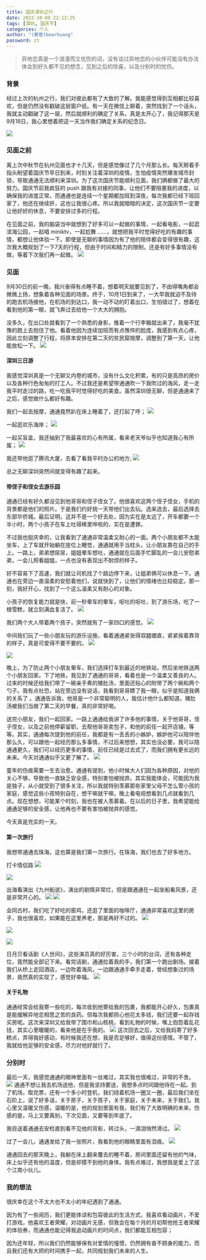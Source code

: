 ```yaml
---
title: 国庆深圳之行
date: 2022-10-09 22:12:25
tags: [深圳, 国庆节]
categories: 个人
author: "(黄蓓)bearhuang"
password: zt
---
```


> 异地恋真是一个浪漫而又忧伤的词，没有谈过异地恋的小伙伴可能没有办法体会到好久都不见的想念，见到之后的欣喜，以及分别时的忧伤。

### 背景
经过上次的杭州之行，我们对彼此都有了大致的了解。我能感觉得到互相都比较喜欢，但是仍然没有戳破这层窗户纸。有一天在微信上聊着，突然找到了一个话头，我就主动戳破了这一层，然后就顺利的确定了关系，真是太开心了，我记得那天是9月18日，我心里想着把这一天当作我们确定关系的纪念日。

![](/images/国庆深圳之行/comunicate.jpeg)

### 见面之前
离上次中秋节在杭州见面也才十几天，但是感觉像过了几个月那么长。每天掰着手指头盼望着国庆节早日到来，时刻关注着深圳的疫情，生怕疫情突然爆发城市封锁，导致通通无法顺利来深圳。为了这次国庆节能顺利见面，我们俩都做了最大的努力。国庆节前我疯狂的 push 跟我有对接的同事，让他们不要阻塞我的进度，以确保我的进度正常，而通通也是连续一个星期都加班到深夜，每次我都已经下班回家了，他还在继续肝，这也让我很心疼。所以我就暗暗的决定，这次国庆节一定要让他好好的休息，不要安排过多的行程。

在见面之前，我的脑袋当中就想到了好多可以一起做的事情，一起看电影，一起逛滨海公园，一起唱 miniktv，一起尬舞 ......，就想把我平时觉得好吃的有趣的事情，都想让他体验一下。即使是无聊的事情因为有了他的陪伴都会变得很有趣，这次我大概规划了一下7天的行程，但由于时间和精力的限制，还是有好多事情没有做，等着下次我们再一起做。
![](/images/国庆深圳之行/routine.png)

### 见面
9月30日的前一晚，我兴奋得有点睡不着，想着明天就要见到了，不由得嘴角都会微微上扬，想象着各种见面的场景。终于，10月1日到来了，一大早我就迫不及待的跑去机场接他，在机场的到达口，我一动不动的盯着出口，生怕错过了，想着在看到他的第一眼，就飞奔过去给他一个大大的拥抱。

没多久，在出口处就看到了一个熟悉的身影，推着一个行李箱就出来了，我毫不犹豫的跑上去抱住了他。看着他因为连续加班而有点憔悴的脸庞，我感到有点心疼，因此立刻调整了行程，将原本安排在第二天的贫民窟按摩，调整到了第一天，让他能放松一下。
![](/images/国庆深圳之行/airport.jpeg)


#### 深圳三日游
我感觉深圳真是一个无聊又内卷的城市，没有什么文化积累，有的只是高昂的房价以及各种行色匆匆的打工人。不过我还是希望带通通吹一下我吹过的海风，走一走我平时走过的路，吃一吃我平时觉得好吃的美食。虽然深圳很无聊，但是通通来了之后，感觉做什么都好有趣。

我们一起去按摩，通通竟然趴在床上睡着了，还打起了呼；
![](/images/国庆深圳之行/bahuoguan.jpeg)

一起逛欢乐海岸；
![](/images/国庆深圳之行/huanlehaian.jpeg)

一起买盲盒，我还抽到了我最喜欢的心有所属，看来老天爷似乎也知道我心有所属；
![](/images/国庆深圳之行/gongzai.jpeg)

我还带他逛了腾讯大厦，去看了看我平时办公的地方;
![](/images/国庆深圳之行/tencent.jpeg)

总之无聊深圳突然间就变得有趣了起来。

#### 带侄子和侄女去游乐园
通通已经有好久都没见到他哥哥和侄子侄女了。他很喜欢这两个侄子侄女，手机的背景都是他们的照片。于是我们约好挑一天带他们出去玩。选来选去，最后选择去东部华侨城。最后证明，这并不是一个好去处，因为实在是太远了，开车都要一个半小时，两个小孩子在车上吐得稀里哗啦的，实在是遭罪。

不过我也挺庆幸的，让我看到了通通非常温柔又耐心的一面。两个小朋友都不太能坐车，上了车就开始躺在座位上睡觉，通通就用手当枕头，让小朋友靠在自己的手上。一路上，弟弟想尿尿，姐姐晕车想吐，通通就在后面手忙脚乱的一会儿安慰弟弟，一会儿照看姐姐，一点也没有表现出不耐烦的样子。

好不容易下了高速，我们就让司机找了个路边停下来，让姐弟俩可以休息一下。通通也在旁边一直温柔的安慰着他们，说就快到了，让他们的情绪也比较稳定。那一刻，我好开心，找到了一个这么温柔又有耐心的对象。

小孩子的恢复能力就是快，前一秒晕车的晕车，呕吐的呕吐，到了游乐场，吃了一根雪糕，就立刻满血复活了。
![](/images/国庆深圳之行/recover.jpeg)

我们两个大人带着两个孩子，突然就有了一家四口的感觉。
![](/images/国庆深圳之行/four.jpeg)

中间我们玩了一些小朋友玩的游乐设施，看着通通紧张得双腿绷直，紧紧挨着靠背的样子，真是可爱得不要不要的。
![](/images/国庆深圳之行/play1.jpeg)

![](/images/国庆深圳之行/play2.jpeg)

晚上，为了防止两个小朋友晕车，我们选择打车到最近的地铁站，然后坐地铁送两个小朋友回家。下了地铁，我见到了通通的哥哥，看着也是一个温柔又善良的人。过来的时候还给我们带了一碗亲手煮的猪肚汤，里面还贴心的附带了两个碗和两个勺子。我有点社恐，站在旁边没有说话，我看到哥哥瞟了我一眼，似乎是知道我俩的关系了 。通通告诉我，他哥是一个非常聪明的人，我估计他什么都知道。猪肚汤被我们当做了第二天的早餐，真的非常好喝。

送完小朋友，我们一起回家。一路上通通给我讲了许多他的事情，关于他哥哥，侄子侄女，以及之前他停薪留职，去帮他哥哥卖包子，和他的前任一起开店铺，等等。其实，通通每次提到他的前任，我都是有一丢丢的小嫉妒，嫉妒他可以陪伴他那么久，可以跟他一起经历那么多事情，不过后来想想，其实也没必要，我可以陪通通更久，我们可以经历更多的事情，前任已经是过去式了，而我们拥有更长远的未来。今天对通通似乎又更了解了。
![](/images/国庆深圳之行/train.jpeg)

童年的伤痕需要一生去治愈。通通有提到，他小时候大人们因为各种原因，对他的关心不够，导致他一直缺乏安全感，特别害怕被抛弃。其实我能体会，可能因为我是独子，从小就受到了很多关注，所以我就特别羡慕那些家里父母不怎么管小孩的家庭，感觉这些小孩特别自在，想干嘛就干嘛，晚上看电视想看到几点就看到几点。现在想想，可能某个时刻，我也在被人羡慕着。在以后的日子里，我希望能给通通足够的安全感，让他再也不要有害怕被抛弃的感觉。

今天真是充实的一天。

#### 第一次旅行
我想带通通去珠海，这也算是我们第一次旅行。在珠海，我们也去了好多地方。

打卡情侣路
![](/images/国庆深圳之行/qinlvlu1.jpeg)

![](/images/国庆深圳之行/qinglvlu2.jpeg)

出海看演出《九州船说》，演出的剧情非常烂，但是跟通通在一起坐船看风景，还是非常开心的。
![](/images/国庆深圳之行/chuhai2.jpeg)
![](/images/国庆深圳之行/chuhai.jpeg)

会同古村，我们吃了好吃的窑鸡，还逛了里面的咖啡厅，通通非常喜欢这里的房子，我也很喜欢，如果能在这里养老，那是再好不过的。
![](/images/国庆深圳之行/huitong1.jpeg)

![](/images/国庆深圳之行/huitong2.jpeg)

![](/images/国庆深圳之行/huitong3.jpeg)

日月贝看话剧《人世间》，这些演员真的好厉害，三个小时的台词，还有各种走位，竟然能全部记下来。看完话剧，通通拉着我的手，我们第一个跑出剧场。接着我们从桥上走回酒店，一边吹着海风，一边跟通通手牵手走着，曾经想象过的场景，竟然真的实现了，感觉好幸福。
![](/images/国庆深圳之行/huaju.jpeg)

#### 关于礼物
通通经常会给我寄一些吃的，每次收到他寄给我的包裹，我都能开心好久，包裹真是能缓解异地恋相思之苦的良药。但每次我都担心他花太多钱，我们还要一起存钱买房呢。这次来深圳又给我带了围巾和山核桃，看到礼物的时候，嘴上抱怨着乱花钱，其实心里暖暖的，看来他是在乎我的。
![](/images/国庆深圳之行/liwu.jpeg)
这次回去之后，又给我妈寄了好多糕点，弄得我好感动，有时候我还在想，我是否足够好，值得这份感情。不管了，我就给他足够的安全感，尽力对他好就行了。

### 分别时
最后一天，我感觉通通的眼神里面有一丝难过，其实我也很难过，非常的不舍。
![](/images/国庆深圳之行/jichang2.jpeg)
通通不想让我去机场送他，但是我坚持要送，我想多点时间跟他待在一起。到了机场，取完票，还有一个多小时登机，我们绕着机场一圈又一圈，最后我们坐在石阶上，说了好多话，关于房子，关于孩子，关于家庭，关于未来，关于我们。我心里又温暖又伤感，温暖的是，他的规划里面有我，我们有了大致明确的未来，伤感的是，马上又要离别，下次见面，又要等到年底了。

我目送着通通去安检直到看不见他的背影，转过头，一滴泪悄然滑过。
![](/images/国庆深圳之行/jichang3.jpeg)

过了一会儿，通通发给了我一张照片，我看到他的眼睛里面有泪痕。
![](/images/国庆深圳之行/jichang1.jpeg)

通通回去的那天晚上，我躺在床上翻来覆去的睡不着，房间里面还留有他的气味，床上似乎还有他的温度，但是却摸不到他的身体。我有点难过，我想我是爱上了这个江南小伙儿。

### 我的想法
很庆幸在这个不太大也不太小的年纪遇到了通通。

因为有了一些阅历，我们更能体谅和包容彼此的生活方式，我喜欢看动画片，不爱打游戏，他喜欢王者荣耀，对动画片无感，但我会在每个月的月初帮他抢王者荣耀的体验券，而通通也能记得我追动画片的时间点，我们都能互相包容；

因为还年轻，所以我们仍然能够保有对爱情的憧憬，仍然拥有奋不顾身的能力，而且我们还有大把的时间携手一起，共同规划我们未来的人生。